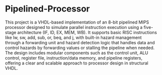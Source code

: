 # Pipelined-Processor

This project is a VHDL-based implementation of an 8-bit pipelined MIPS processor designed to simulate parallel instruction execution using a five-stage architecture (IF, ID, EX, MEM, WB). It supports basic RISC instructions like lw, sw, add, sub, or, beq, and j, with built-in hazard management through a forwarding unit and hazard detection logic that handles data and control hazards by forwarding values or stalling the pipeline when needed. The design includes modular components such as the control unit, ALU control, register file, instruction/data memory, and pipeline registers, offering a clear and scalable approach to processor design in structural VHDL.
